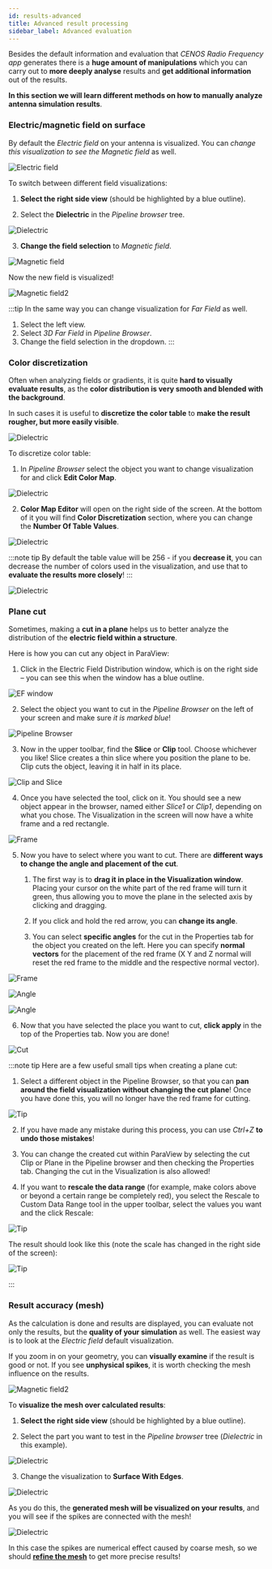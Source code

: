```yaml
---
id: results-advanced
title: Advanced result processing
sidebar_label: Advanced evaluation
---
```


Besides the default information and evaluation that *CENOS Radio Frequency app* generates there is a **huge amount of manipulations** which you can carry out to **more deeply analyse** results and **get additional information** out of the results.

**In this section we will learn different methods on how to manually analyze antenna simulation results**.



### Electric/magnetic field on surface

By default the *Electric field* on your antenna is visualized. You can _change this visualization to see the Magnetic field_ as well.

<p align="center">

![Electric field](assets/results/30.png)

</p>

To switch between different field visualizations:

1. **Select the right side view** (should  be highlighted by a blue outline).

2. Select the **Dielectric** in the *Pipeline browser* tree.

<p align="center">

![Dielectric](assets/results/11.png)

</p>

3. **Change the field selection** to *Magnetic field*.

<p align="center">

![Magnetic field](assets/results/12.png)

</p>

Now the new field is visualized!

<p align="center">

![Magnetic field2](assets/results/13.png)

</p>

:::tip
In the same way you can change visualization for *Far Field* as well.
1. Select the left view.
2. Select *3D Far Field* in *Pipeline Browser*.
3. Change the field selection in the dropdown.
:::



### Color discretization

Often when analyzing fields or gradients, it is quite **hard to visually evaluate results**, as the **color distribution is very smooth and blended with the background**.

In such cases it is useful to **discretize the color table** to **make the result rougher, but more easily visible**.

<p align="center">

![Dielectric](assets/results/26.png)

</p>

To discretize color table:

1. In *Pipeline Browser* select the object you want to change visualization for and click **Edit Color Map**.

<p align="center">

![Dielectric](assets/results/27.png)

</p>

2. **Color Map Editor** will open on the right side of the screen. At the bottom of it you will find **Color Discretization** section, where you can change the **Number Of Table Values**.

<p align="center">

![Dielectric](assets/results/28.png)

</p>

:::note tip
By default the table value will be 256 - if you **decrease it**, you can decrease the number of colors used in the visualization, and use that to **evaluate the results more closely**!
:::

<p align="center">

![Dielectric](assets/results/29.png)

</p>



### Plane cut 
Sometimes, making a **cut in a plane** helps us to better analyze the distribution of the **electric field within a structure**.

Here is how you can cut any object in ParaView:

1. Click in the Electric Field Distribution window, which is on the right side – you can see this when the window has a blue outline.

<p align="center">

![EF window](assets/results/34.png)

</p>

2. Select the object you want to cut in the _Pipeline Browser_ on the left of your screen and make sure *it is marked blue*!

<p align="center">

![Pipeline Browser](assets/results/35.png)

</p>

3. Now in the upper toolbar, find the **Slice** or **Clip** tool. Choose whichever you like! Slice creates a thin slice where you position the plane to be. Clip cuts the object, leaving it in half in its place.

<p align="center">

![Clip and Slice](assets/results/36.png)

</p>

4. Once you have selected the tool, click on it. You should see a new object appear in the browser, named either _Slice1_ or _Clip1_, depending on what you chose. The Visualization in the screen will now have a white frame and a red rectangle.

<p align="center">

![Frame](assets/results/37.png)

</p>

5. Now you have to select where you want to cut. There are **different ways to change the angle and placement of the cut**.
  
    1. The first way is to **drag it in place in the Visualization window**. Placing your cursor on the white part of the red frame will turn it green, thus allowing you to move the plane in the selected axis by clicking and dragging.
    
    2. If you click and hold the red arrow, you can **change its angle**.
    
    3.  You can select **specific angles** for the cut in the Properties tab for the object you created on the left. Here you can specify **normal vectors** for the placement of the red frame (X Y and Z normal will reset the red frame to the middle and the respective normal vector).


<p align="center">

![Frame](assets/results/38.png)

</p>

<p align="center">

![Angle](assets/results/39.png)

</p>

<p align="center">

![Angle](assets/results/40.png)

</p>

6. Now that you have selected the place you want to cut, **click apply** in the top of the Properties tab. Now you are done!

<p align="center">

![Cut](assets/results/41.png)

</p>

:::note tip
Here are a few useful small tips when creating a plane cut:

1. Select a different object in the Pipeline Browser, so that you can **pan around the field visualization without changing the cut plane**! Once you have done this, you will no longer have the red frame for cutting.

<p align="center">

![Tip](assets/results/42.png)

</p>

2. If you have made any mistake during this process, you can use _Ctrl+Z_ **to undo those mistakes**!

3. You can change the created cut within ParaView by selecting the cut Clip or Plane in the Pipeline browser and then checking the Properties tab. Changing the cut in the Visualization is also allowed!

4. If you want to **rescale the data range** (for example, make colors above or beyond a certain range be completely red), you select the Rescale to Custom Data Range tool in the upper toolbar, select the values you want and the click Rescale:

<p align="center">

![Tip](assets/results/43.png)

</p>

The result should look like this (note the scale has changed in the right side of the screen):

<p align="center">

![Tip](assets/results/44.png)

</p>
:::


### Result accuracy (mesh)

As the calculation is done and results are displayed, you can evaluate not only the results, but the **quality of your simulation** as well. The easiest way is to look at the *Electric field* default visualization.

If you zoom in on your geometry, you can **visually examine** if the result is good or not. If you see **unphysical spikes**, it is worth checking the mesh influence on the results.

<p align="center">

![Magnetic field2](assets/results/14.png)

</p>

To **visualize the mesh over calculated results**:

1. **Select the right side view** (should  be highlighted by a blue outline).

2. Select the part you want to test in the *Pipeline browser* tree (*Dielectric* in this example).

<p align="center">

![Dielectric](assets/results/11.png)

</p>

3. Change the visualization to **Surface With Edges**.

<p align="center">

![Dielectric](assets/results/15.png)

</p>

As you do this, the **generated mesh will be visualized on your results**, and you will see if the spikes are connected with the mesh!

<p align="center">

![Dielectric](assets/results/16.png)

</p>

In this case the spikes are numerical effect caused by coarse mesh, so we should **[refine the mesh](geometry-meshing#patch-meshing)** to get more precise results!


